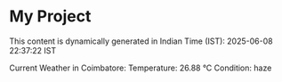 # My Project

This content is dynamically generated in Indian Time (IST): 2025-06-08 22:37:22 IST


Current Weather in Coimbatore:
Temperature: 26.88 °C
Condition: haze
